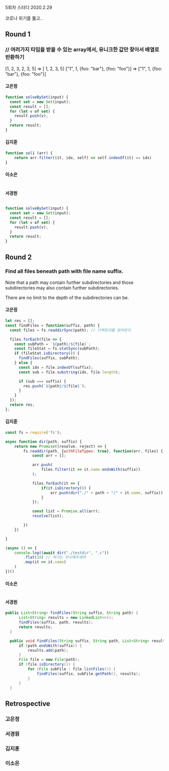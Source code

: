 5회차 스터디
2020.2.29

코로나 위기를 뚫고..

## Round 1
### // 여러가지 타입을 받을 수 있는 array에서, 유니크한 값만 찾아서 배열로 반환하기
[1, 2, 3, 2, 3, 5] => [ 1, 2, 3, 5]
["1", 1, {foo: "bar"}, {foo: "foo"}] => ["1", 1, {foo: "bar"}, {foo: "foo"}]

#### 고은정
```javascript
function solveBySet(input) {
  const set = new Set(input);
  const result = [];
  for (let v of set) {
    result.push(v);  
  }
  return result;
}
```

#### 김지훈
```javascript
function sol1 (arr) {
    return arr.filter((it, idx, self) => self.indexOf(it) == idx)
}

```

#### 이소은
```
```

#### 서경원
```javascript

function solveBySet(input) {
  const set = new Set(input);
  const result = [];
  for (let v of set) {
    result.push(v);  
  }
  return result;
}

```

## Round 2
### Find all files beneath path with file name suffix.

Note that a path may contain further subdirectories
and those subdirectories may also contain further subdirectories.

There are no limit to the depth of the subdirectories can be.

#### 고은정
```javascript
let res = [];
const findFiles = function(suffix, path) {
  const files = fs.readdirSync(path); // 디렉토리를 읽어온다

  files.forEach(file => {
    const subPath = `${path}/${file}`;
    const fileStat = fs.statSync(subPath);
    if (fileStat.isDirectory()) {
      findFiles(suffix, subPath);
    } else {
      const idx = file.indexOf(suffix);
      const sub = file.substring(idx, file.length);

      if (sub === suffix) {
        res.push(`${path}/${file}`);
      }
    }
  });
  return res;
};
```

#### 김지훈
```javascript
const fs = require('fs');

async function dir(path, suffix) {
    return new Promise((resolve, reject) => {
        fs.readdir(path, {withFileTypes: true}, function(err, files) {
            const arr = [];

            arr.push(
                files.filter(it => it.name.endsWith(suffix))
            );

            files.forEach(it => {
                if(it.isDirectory()) {
                    arr.push(dir("./" + path + "/" + it.name, suffix))
                }
            });

            const list = Promise.all(arr);
            resolve(list);

        })
    })

}

(async () => {
    console.log((await dir("./testdir", ".c"))
        .flat(10) // 여기는 무시해주세여
        .map(it => it.name)
    )
})()
```

#### 이소은
```
```

#### 서경원
```java
public List<String> findFiles(String suffix, String path) {
      List<String> results = new LinkedList<>();
      findFiles(suffix, path, results);
      return results;
  }

  public void findFiles(String suffix, String path, List<String> results) {
      if (path.endsWith(suffix)) {
          results.add(path);
      }
      File file = new File(path);
      if (file.isDirectory()) {
          for (File subFile : file.listFiles()) {
              findFiles(suffix, subFile.getPath(), results);
          }
      }
  }
```

## Retrospective
### 고은정
### 서경원
### 김지훈
### 이소은
